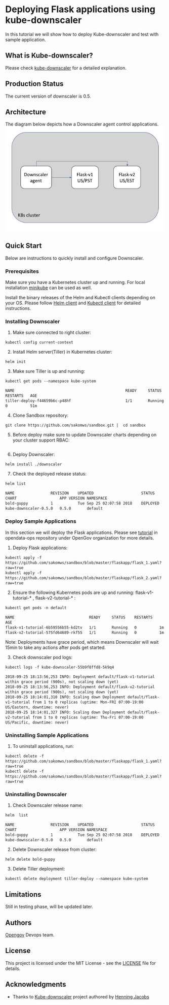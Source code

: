 # Deploying Flask applications using kube-downscaler
In this tutorial we will show how to deploy Kube-downscaler and test with sample application.

## What is Kube-downscaler?
Please check  [kube-downscaler](https://github.com/hjacobs/kube-downscaler) for a detailed explanation.  

## Production Status
The current version of downscaler is 0.5.

## Architecture
The diagram below depicts how a Downscaler agent control applications.
![Alt text](/images/architecture.png?raw=true "Kube Downscaler diagram")

## Quick Start
Below are instructions to quickly install and configure Downscaler.  

### Prerequisites
Make sure you have a Kubernetes cluster up and running. For local installation [minikube](https://github.com/kubernetes/minikube) can be used as well. 

Install the binary releases of the Helm and Kubectl clients depending on your OS.  Please follow [Helm client](https://docs.helm.sh/using_helm/#quickstart) and [Kubectl client](https://kubernetes.io/docs/tasks/tools/install-kubectl/) for detailed instructions.


### Installing Downscaler

1. Make sure connected to right cluster:
```
kubectl config current-context
```

2. Install Helm server(Tiller) in Kubernetes cluster:
```
helm init
```
3. Make sure Tiller is up and running:

```
kubectl get pods --namespace kube-system
```
```
NAME                                                 READY     STATUS    RESTARTS   AGE
tiller-deploy-f44659b6c-p48hf                        1/1       Running   0          51m
```

4. Clone Sandbox repository:
```
git clone https://github.com/sakomws/sandbox.git |  cd sandbox
```

5. Before deploy make sure to update Downscaler charts depending on your cluster support RBAC:
```

```

6. Deploy Downscaler:
```
helm install ./downscaler
```
7. Check the deployed release status:
```
helm list
```
```
NAME            	REVISION	UPDATED                 	STATUS  	CHART                	APP VERSION	NAMESPACE
bold-guppy      	1       	Tue Sep 25 02:07:58 2018	DEPLOYED	kube-downscaler-0.5.0	0.5.0      	default
```

### Deploy Sample Applications
In this section we will deploy the Flask applications. Please see [tutorial](https://github.com/OpenGov/opendata-ops/tree/master/docs/tutorial/tutorial/k8s/flask) in opendata-ops repository under OpenGov organization for more details.

1. Deploy Flask applications:
```
kubectl apply -f https://github.com/sakomws/sandbox/blob/master/flaskapp/flask_1.yaml?raw=true
kubectl apply -f https://github.com/sakomws/sandbox/blob/master/flaskapp/flask_2.yaml?raw=true
```

2. Ensure the following Kubernetes pods are up and running: flask-v1-tutorial-* , flask-v2-tutorial-* :
```
kubectl get pods -n default  
```
```
NAME                                 READY     STATUS    RESTARTS   AGE
flask-v1-tutorial-6b59556b55-kd2tv   1/1       Running   0          1m
flask-v2-tutorial-575fd64689-rkf55   1/1       Running   0          1m
```

Note: Deployments have grace period, which means Downscaler will wait 15min to take any actions after pods get started. 

3. Check downscaler pod logs:
```
kubectl logs -f kube-downscaler-55b9f8ffd8-5k9q4  
```
```
2018-09-25 18:13:56,253 INFO: Deployment default/flask-v1-tutorial within grace period (900s), not scaling down (yet)
2018-09-25 18:13:56,253 INFO: Deployment default/flask-v2-tutorial within grace period (900s), not scaling down (yet)
2018-09-25 18:14:01,310 INFO: Scaling down Deployment default/flask-v1-tutorial from 1 to 0 replicas (uptime: Mon-FRI 07:00-19:00 US/Eastern, downtime: never)
2018-09-25 18:14:01,327 INFO: Scaling down Deployment default/flask-v2-tutorial from 1 to 0 replicas (uptime: Thu-Fri 07:00-19:00 US/Pacific, downtime: never)
```

### Uninstalling Sample Applications
1. To uninstall applications, run:
```
kubectl delete -f https://github.com/sakomws/sandbox/blob/master/flaskapp/flask_1.yaml?raw=true
kubectl delete -f https://github.com/sakomws/sandbox/blob/master/flaskapp/flask_2.yaml?raw=true
```


### Uninstalling Downscaler
1. Check Downscaler release name:
```
helm  list
```
```
NAME            	REVISION	UPDATED                 	STATUS  	CHART                	APP VERSION	NAMESPACE
bold-guppy      	1       	Tue Sep 25 02:07:58 2018	DEPLOYED	kube-downscaler-0.5.0	0.5.0      	default
```

2. Delete Downscaler release from cluster:
```
helm delete bold-guppy
```

3. Delete Tiller deployment:
```
kubectl delete deployment tiller-deploy --namespace kube-system
```

## Limitations
Still in testing phase, will be updated later.

## Authors

[Opengov](https://opengov.com) Devops team.

## License

This project is licensed under the MIT License - see the [LICENSE](LICENSE) file for details.

## Acknowledgments

* Thanks to [Kube-downscaler](https://github.com/hjacobs/kube-downscaler) project authored by [Henning Jacobs](https://github.com/hjacobs)
